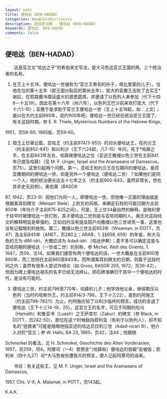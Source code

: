 ```yaml
---
layout: wiki
title: 便哈达（BEN-HADAD）
categories: NewBibleDictionary
description: 圣经新词典 - 便哈达（BEN-HADAD）
keywords: 便哈达, BEN-HADAD
comments: false
---
```


## 便哈达（BEN-HADAD）

　　这是亚兰文“哈达之子”的希伯来文写法，是大马色这亚兰王国的两、三个统治者的名称。

1. 在王上十五18，便哈达一世被称为“亚兰王希旬的孙子，塔比里蒙的儿子）。当他在位的第十五年（即王国分裂后的第卅五年），犹大的亚撒王击败了古实王*谢拉，在耶路撒冷摆设盛大的感恩筵席，并邀请了以色列人来参加（代下十四9－十五19）。因此在第十六年（卅六年），以色列王巴沙前来攻打犹大（代下十六1-10）；亚撒于是求助于亚兰王便哈达一世（王上十五18起，如：上文）；是以在大约主前895年，说约900年吧，便哈达一世已经在统治亚兰王国了。有关这段时期，参 E. R. Thiele, Mysterious Numbers of the Hebrew Kings,

1951，页58-60; 1965版，页59-60。

2. 按王上廿章记载，亚哈王（约主前874/3-853）的对头便哈达王，在约兰王（约主前852-841）和以利沙（王下六24起，八7-15）年问，死于*哈薛之手。在主前843年左右，哈薛继便哈达之位（亚述王撒缦以色三世在主前841年已提及哈薛）（见 M. F. Unger, Israel and the Aramaeans of Damascus，页75）。这里引起两个问题。第一，亚哈王和约兰王在位期间的便哈达，是否亚撒期间的便哈达一世，抑是另外一个便哈达（便哈达二世）？如果他们是同一个人，他的统治便长达五十七年之久（约主前900-843，虽然非常长，但也并非史无前例）。奥伯莱（BASOR

87, 1942，页23-9）视他们为同一人，即便哈达一世。但他唯一正面的理由就是根据美耳刻碑文（Melqart Stele）上刻文的风格，来确定石柱的可能日期为主前850年（年份介于主前875-825之间）。可是，王上廿34最自然的解释，是暗利曾于较早时被便哈达一世打败，其子便哈达二世则是与亚哈同期的人。奥氏对这段经文的解释明显是牵强的。正如旧约没有提及耶户向撒缦以色三世进贡一事，这里也没有记载暗利的挫败。第二，撒缦以色三世主前853年（Wiseman, in DOTT，页47）及主前845年（ANET，页280上；ARAB，1. §§658, 659）的年鉴，称大马色的王为 dIM-idri，大概应读为 Adad-idri （哈达伊赖）；差不多可以确定这是与亚哈同期的便哈达（一世或二世）的别称，参 Michel, Welt des Orients, 1. 1947，页59，注14。如果我们接受有两个便哈达的话，一世大概是在主前900至860年，而二世则在主前860至843年。而所谓美耳刻碑文的日期，则属于这段时间之内；虽然有很多人尝试作结论（如 Gross, BASOR 205, 1972，页36-42），但因为碑上便哈达祖先的名字已经无法辨认，把石碑准确归于其中一个便哈达的时代，是没有可能的。

3. 便哈达三世，约主前796至770年，哈薛的儿子；他学效他父亲，继续欺压以色列（当时约哈斯作王，约主前814/3-798，王下十三22），直到约阿施王（约主前798-782/1）为止。约阿施应验了以利沙临终的预言，成功的击退了便哈达（王下十三14-19、25）。这亚兰王的名字，可见于同期的哈马（Hamath）和鲁亚书（Luash）之王萨库尔（Zakur）的碑文（参 Black, in DOTT，页242-50）。那位在这个时候敌挡叙利亚（有利于以色列人），却不知名的“拯救者”可能是隐晦地指亚述的哈达尼拉利三世（Adad-nirari III），他介入对抗*亚兰；参 W. Hallo, BA 23, 1960，页42，注44；他跟随

Schmo/kel 的看法，见 H. Schmokel, Geschichte des Alten Vorderasien, 1957，页259，项4。阿摩司（一4）曾预言“〔哈薛和〕便哈达的宫殿”会被毁；耶利米（四十九27）论*大马色省份遭毁灭的预言，便人记起阿摩司的话来。

　　书目：有关这些王，见 M. F. Unger, Israel and the Aramaeans of Damascus,

1957, Chs. V-X; A. Malamat, in POTT，页143起。

K.A.K.






